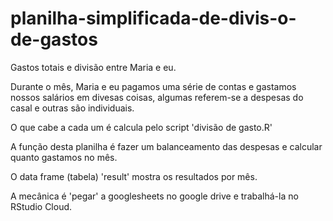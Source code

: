 # planilha-simplificada-de-divis-o-de-gastos
Gastos totais e divisão entre Maria e eu.

Durante o mês, Maria e eu pagamos uma série de contas e gastamos nossos salários em divesas coisas, algumas referem-se a despesas do casal e outras são individuais.

O que cabe a cada um é calcula pelo script 'divisão de gasto.R'

A função desta planilha é fazer um balanceamento das despesas e calcular quanto gastamos no mês.

O data frame (tabela) 'result' mostra os resultados por mês.

A mecânica é 'pegar' a googlesheets no google drive e trabalhá-la no RStudio Cloud.

